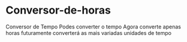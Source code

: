 # Conversor-de-horas
Conversor de Tempo
Podes converter o tempo
Agora converte apenas horas futuramente converterá as mais variadas unidades de tempo
